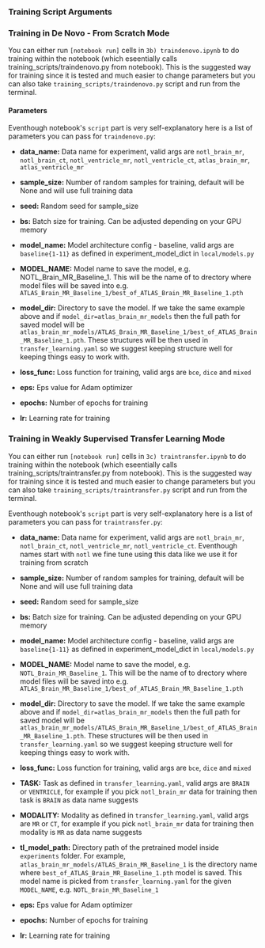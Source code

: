 ### Training Script Arguments

### Training in De Novo - From Scratch Mode

You can either run  `[notebook run]` cells in `3b) traindenovo.ipynb` to do training within the notebook (which eseentially calls training_scripts/traindenovo.py from notebook). This is the suggested way for training since it is tested and much easier to change parameters but you can also take `training_scripts/traindenovo.py` script and run from the terminal.

#### Parameters

Eventhough notebook's `script` part is very self-explanatory here is a list of parameters you can pass for `traindenovo.py`:

- **data_name:** Data name for experiment, valid args are `notl_brain_mr`, `notl_brain_ct`, `notl_ventricle_mr`, `notl_ventricle_ct`, `atlas_brain_mr`, `atlas_ventricle_mr`

- **sample_size:** Number of random samples for training, default will be None and will use full training data

- **seed:** Random seed for sample_size

- **bs:** Batch size for training. Can be adjusted depending on your GPU memory

- **model_name:** Model architecture config - baseline, valid args are `baseline{1-11}` as defined in experiment_model_dict in `local/models.py`

- **MODEL_NAME:** Model name to save the model, e.g. NOTL_Brain_MR_Baseline_1. This will be the name of to drectory where model files will be saved into e.g. `ATLAS_Brain_MR_Baseline_1/best_of_ATLAS_Brain_MR_Baseline_1.pth`

- **model_dir:** Directory to save the model. If we take the same example above and if `model_dir=atlas_brain_mr_models` then the full path for saved model will be `atlas_brain_mr_models/ATLAS_Brain_MR_Baseline_1/best_of_ATLAS_Brain_MR_Baseline_1.pth`. These structures will be then used in `transfer_learning.yaml` so we suggest keeping structure well for keeping things easy to work with. 

- **loss_func:** Loss function for training, valid args are `bce`, `dice` and `mixed`

- **eps:** Eps value for Adam optimizer

- **epochs:** Number of epochs for training

- **lr:** Learning rate for training


### Training in Weakly Supervised Transfer Learning Mode

You can either run  `[notebook run]` cells in `3c) traintransfer.ipynb` to do training within the notebook (which eseentially calls training_scripts/traintransfer.py from notebook). This is the suggested way for training since it is tested and much easier to change parameters but you can also take `training_scripts/traintransfer.py` script and run from the terminal.

Eventhough notebook's `script` part is very self-explanatory here is a list of parameters you can pass for `traintransfer.py`:

- **data_name:** Data name for experiment, valid args are `notl_brain_mr`, `notl_brain_ct`, `notl_ventricle_mr`, `notl_ventricle_ct`. Eventhough names start with `notl` we fine tune using this data like we use it for training from scratch

- **sample_size:** Number of random samples for training, default will be None and will use full training data

- **seed:** Random seed for sample_size

- **bs:** Batch size for training. Can be adjusted depending on your GPU memory

- **model_name:** Model architecture config - baseline, valid args are `baseline{1-11}` as defined in experiment_model_dict in `local/models.py`

- **MODEL_NAME:** Model name to save the model, e.g. `NOTL_Brain_MR_Baseline_1`. This will be the name of to drectory where model files will be saved into e.g. `ATLAS_Brain_MR_Baseline_1/best_of_ATLAS_Brain_MR_Baseline_1.pth`

- **model_dir:** Directory to save the model. If we take the same example above and if `model_dir=atlas_brain_mr_models` then the full path for saved model will be `atlas_brain_mr_models/ATLAS_Brain_MR_Baseline_1/best_of_ATLAS_Brain_MR_Baseline_1.pth`. These structures will be then used in `transfer_learning.yaml` so we suggest keeping structure well for keeping things easy to work with. 

- **loss_func:** Loss function for training, valid args are `bce`, `dice` and `mixed`

- **TASK:** Task as defined in `transfer_learning.yaml`, valid args are `BRAIN` or `VENTRICLE`, for example if you pick `notl_brain_mr` data for training then task is `BRAIN` as data name suggests

- **MODALITY:** Modality as defined in `transfer_learning.yaml`, valid args are `MR` or `CT`, for example if you pick `notl_brain_mr` data for training then modality is `MR` as data name suggests

- **tl_model_path:** Directory path of the pretrained model inside `experiments` folder. For example, `atlas_brain_mr_models/ATLAS_Brain_MR_Baseline_1` is the directory name where `best_of_ATLAS_Brain_MR_Baseline_1.pth` model is saved. This model name is picked from `transfer_learning.yaml` for the given `MODEL_NAME`, e.g. `NOTL_Brain_MR_Baseline_1`

- **eps:** Eps value for Adam optimizer

- **epochs:** Number of epochs for training

- **lr:** Learning rate for training






